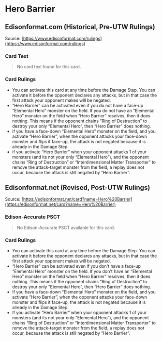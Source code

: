 # Hero Barrier

## Edisonformat.com (Historical, Pre-UTW Rulings)

Source: [https://www.edisonformat.com/rulings](https://www.edisonformat.com/rulings)

### Card Text

> No card text found for this card.

### Card Rulings

*   You can activate this card at any time before the Damage Step. You can activate it before the opponent declares any attacks, but in that case the first attack your opponent makes will be negated.
*   “Hero Barrier” can be activated even if you do not have a face-up “Elemental Hero” monster on the field. If you do not have an “Elemental Hero” monster on the field when “Hero Barrier” resolves, then it does nothing. This means if the opponent chains “Ring of Destruction” to destroy your only “Elemental Hero”, then “Hero Barrier” does nothing.
*   If you have a face-down “Elemental Hero” monster on the field, and you activate “Hero Barrier”, when the opponent attacks your face-down monster and flips it face-up, the attack is not negated because it is already in the Damage Step.
*   If you activate “Hero Barrier” when your opponent attacks 1 of your monsters (and its not your only “Elemental Hero”), and the opponent chains “Ring of Destruction” or “Interdimensional Matter Transporter” to remove the attack-target monster from the field, a replay does not occur, because the attack is still negated by “Hero Barrier”.

## Edisonformat.net (Revised, Post-UTW Rulings)

Source: [https://edisonformat.net/card?name=Hero%20Barrier](https://edisonformat.net/card?name=Hero%20Barrier)

### Edison-Accurate PSCT

> No Edison-Accurate PSCT available for this card.

### Card Rulings

*   You can activate this card at any time before the Damage Step. You can activate it before the opponent declares any attacks, but in that case the first attack your opponent makes will be negated.
*   “Hero Barrier” can be activated even if you don't have a face-up “Elemental Hero” monster on the field. If you don't have an “Elemental Hero” monster on the field when “Hero Barrier” resolves, then it does nothing. This means if the opponent chains “Ring of Destruction” to destroy your only “Elemental Hero”, then “Hero Barrier” does nothing.
*   If you have a face-down “Elemental Hero” monster on the field, and you activate “Hero Barrier”, when the opponent attacks your face-down monster and flips it face-up, the attack is not negated because it is already in the Damage Step.
*   If you activate “Hero Barrier” when your opponent attacks 1 of your monsters (and its not your only “Elemental Hero”), and the opponent chains “Ring of Destruction” or “Interdimensional Matter Transporter” to remove the attack-target monster from the field, a replay does not occur, because the attack is still negated by “Hero Barrier”.
            
